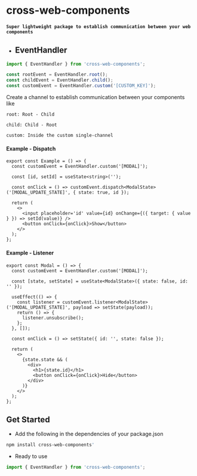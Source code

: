 # cross-web-components

#### `Super lightweight package to establish communication between your web components`

- ## EventHandler

```ts
import { EventHandler } from 'cross-web-components';

const rootEvent = EventHandler.root();
const childEvent = EventHandler.child();
const customEvent = EventHandler.custom('[CUSTOM_KEY]');
```

Create a channel to establish communication between your components like

`root: Root - Child`

`child: Child - Root`

`custom: Inside the custom single-channel`

#### Example - Dispatch

```tsx
export const Example = () => {
  const customEvent = EventHandler.custom('[MODAL]');

  const [id, setId] = useState<string>('');

  const onClick = () => customEvent.dispatch<ModalState>('[MODAL_UPDATE_STATE]', { state: true, id });

  return (
    <>
      <input placeholder='id' value={id} onChange={({ target: { value } }) => setId(value)} />
      <button onClick={onClick}>Show</button>
    </>
  );
};
```

#### Example - Listener

```tsx
export const Modal = () => {
  const customEvent = EventHandler.custom('[MODAL]');

  const [state, setState] = useState<ModalState>({ state: false, id: '' });

  useEffect(() => {
    const listener = customEvent.listener<ModalState>('[MODAL_UPDATE_STATE]', payload => setState(payload));
    return () => {
      listener.unsubscribe();
    };
  }, []);

  const onClick = () => setState({ id: '', state: false });

  return (
    <>
      {state.state && (
        <div>
          <h1>{state.id}</h1>
          <button onClick={onClick}>Hide</button>
        </div>
      )}
    </>
  );
};
```

## Get Started

- Add the following in the dependencies of your package.json

```bash
npm install cross-web-components'
```

- Ready to use

```ts
import { EventHandler } from 'cross-web-components';
```
